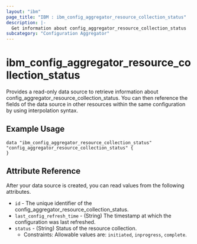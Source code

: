 ```yaml
---
layout: "ibm"
page_title: "IBM : ibm_config_aggregator_resource_collection_status"
description: |-
  Get information about config_aggregator_resource_collection_status
subcategory: "Configuration Aggregator"
---
```


# ibm_config_aggregator_resource_collection_status

Provides a read-only data source to retrieve information about config_aggregator_resource_collection_status. You can then reference the fields of the data source in other resources within the same configuration by using interpolation syntax.

## Example Usage

```hcl
data "ibm_config_aggregator_resource_collection_status" "config_aggregator_resource_collection_status" {
}
```


## Attribute Reference

After your data source is created, you can read values from the following attributes.

* `id` - The unique identifier of the config_aggregator_resource_collection_status.
* `last_config_refresh_time` - (String) The timestamp at which the configuration was last refreshed.
* `status` - (String) Status of the resource collection.
  * Constraints: Allowable values are: `initiated`, `inprogress`, `complete`.

